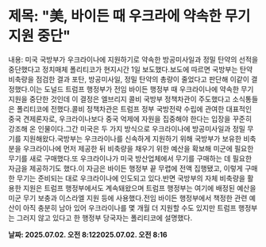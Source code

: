 # **제목: "美, 바이든 때 우크라에 약속한 무기 지원 중단"**

  내용: 미국 국방부가 우크라이나에 지원하기로 약속한 방공미사일과 정밀 탄약의 선적을 중단했다고 정치매체 폴리티코가 현지시간 1일 보도했다.보도에 따르면 국방부는 탄약 비축량을 점검한 결과 포탄, 방공미사일, 정밀 탄약의 총량이 줄었다고 판단해 이같이 결정했다.이는 도널드 트럼프 행정부가 전임 바이든 행정부 때 우크라이나에 약속한 무기 지원을 중단한 것인데 이 결정은 엘브리지 콜비 국방부 정책차관이 주도했다고 소식통들은 폴리티코에 전했다.콜비 정책차관은 트럼프 정부 국방전략 수립에 관여한 대표적인 중국 견제론자로, 우크라이나보다 중국 억제에 자원을 집중해야 한다는 입장을 꾸준히 강조해 온 인물이다.그간 미국은 두 가지 방식으로 우크라이나에 방공미사일과 정밀 무기를 지원해왔다.국방부는 우크라이나를 신속하게 지원하기 위해 국방부가 보유한 비축분을 우크라이나에 먼저 제공한 뒤 비축량을 채우기 위한 예산을 확보해 미군에 필요한 무기를 새로 구매했다.또 우크라이나가 미국 방산업체에서 무기를 구매하는 데 필요한 자금을 제공하기도 했다.이 자금은 바이든 행정부 끝 무렵에 전액 집행됐고, 이렇게 구매한 무기는 준비되는 대로 우크라이나에 인도되고 있다.반면 국방부의 자체 비축량을 활용한 지원은 트럼프 행정부에서도 계속돼왔으며 트럼프 행정부는 여기에 배정된 예산을 미군 무기 보충과 이스라엘 지원 등에 사용했다.전임 바이든 행정부에서 책정한 관련 예산이 아직 충분히 남아 있어 우크라이나를 몇 개월 더 지원할 수도 있지만 트럼프 행정부는 그러지 않고 있다고 한 행정부 당국자는 폴리티코에 설명했다.

  **날짜: 2025.07.02. 오전 8:122025.07.02. 오전 8:16**